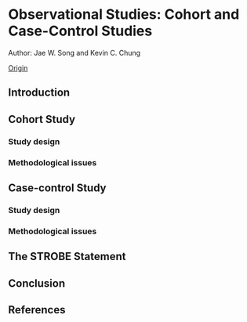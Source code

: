 # Observational Studies: Cohort and Case-Control Studies

Author: Jae W. Song and Kevin C. Chung

[Origin](https://www.ncbi.nlm.nih.gov/pmc/articles/PMC2998589/)


## Introduction




## Cohort Study




### Study design





### Methodological issues





## Case-control Study





### Study design





### Methodological issues






## The STROBE Statement




## Conclusion




## References




